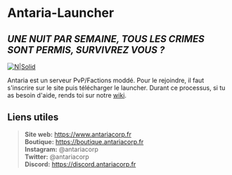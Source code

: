 # Antaria-Launcher

## _UNE NUIT PAR SEMAINE, TOUS LES CRIMES SONT PERMIS, SURVIVREZ VOUS ?_

[![N|Solid](https://download.antariacorp.fr/graphics/logo.png)](https://www.antariacorp.fr)

Antaria est un serveur PvP/Factions moddé.
Pour le rejoindre, il faut s'inscrire sur le site puis télécharger le launcher.
Durant ce processus, si tu as besoin d'aide, rends toi sur notre [wiki](https://wiki.antariacorp.fr). 

## Liens utiles

> **Site web:** https://www.antariacorp.fr  
> **Boutique:** https://boutique.antariacorp.fr  
> **Instagram:** @antariacorp  
> **Twitter:** @antariacorp  
> **Discord:** https://discord.antariacorp.fr  
